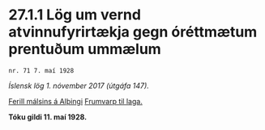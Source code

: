 # 27.1.1 Lög um vernd atvinnufyrirtækja gegn óréttmætum prentuðum ummælum

`nr. 71 7. maí 1928`

_Íslensk lög 1. nóvember 2017 (útgáfa 147)._

[Ferill málsins á Alþingi](https://www.althingi.is/thingstorf/thingmalalistar-eftir-thingum/ferill/?ltg=40&mnr=33)
[Frumvarp til laga.](https://www.althingi.is/altext/40/s/pdf/0033.pdf)

**Tóku gildi 11. maí 1928.**

